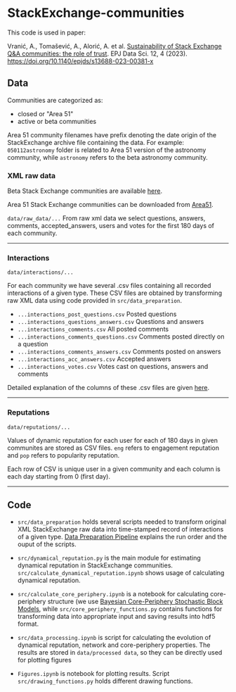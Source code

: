 # StackExchange-communities

This code is used in paper: 

Vranić, A., Tomašević, A., Alorić, A. et al. [Sustainability of Stack Exchange Q&A communities: the role of trust](https://epjdatascience.springeropen.com/articles/10.1140/epjds/s13688-023-00381-x). EPJ Data Sci. 12, 4 (2023). https://doi.org/10.1140/epjds/s13688-023-00381-x

## Data

Communities are categorized as:

-  closed or "Area 51" 
-  active or beta communities 

Area 51 community filenames have prefix denoting the date origin of the StackExchange archive file containing the data. For example: `050112astronomy` folder is related to Area 51 version of the astronomy community, while `astronomy` refers to the beta astronomy community.


### XML raw data
Beta Stack Exchange communities are available [here](https://archive.org/details/stackexchange).

Area 51 Stack Exchange communities can be downloaded from [Area51](https://area51.stackexchange.com/).

`data/raw_data/...`
From raw xml data we select questions, answers, comments, accepted_answers, users and votes for the first 180 days of each community. 

---

### Interactions

`data/interactions/...`

For each community we have several .csv files containing all recorded interactions of a given type. These CSV files are obtained by transforming raw XML data using code provided in `src/data_preparation`.

- `...interactions_post_questions.csv` Posted questions
- `...interactions_questions_answers.csv` Questions and answers
- `...interactions_comments.csv` All posted comments
- `...interactions_comments_questions.csv` Comments posted directly on a question
- `...interactions_comments_answers.csv` Comments posted on answers
- `...interactions_acc_answers.csv` Accepted answers
- `...interactions_votes.csv` Votes cast on questions, answers and comments

Detailed explanation of the columns of these .csv files are given [here](https://meta.stackexchange.com/questions/2677/database-schema-documentation-for-the-public-data-dump-and-sede).

---

### Reputations

`data/reputations/...`

Values of dynamic reputation for each user for each of 180 days in given communites are stored as CSV files. `eng` refers to engagement reputation and `pop` refers to popularity reputation.

Each row of CSV is unique user in a given community and each column is each day starting from 0 (first day).

---
## Code

- `src/data_preparation` holds several scripts needed to transform original XML StackExchange raw data into time-stamped record of interactions of a given type. [Data Preparation Pipeline](src/data_preparation/readme.md) explains the run order and the ouput of the scripts.

- `src/dynamical_reputation.py` is the main module for estimating dynamical reputation in StackExchange communities.
`src/calculate_dynamical_reputation.ipynb` shows usage of calculating dynamical reputation.

- `src/calculate_core_periphery.ipynb` is a notebook for calculating core-periphery structure (we use [Bayesian Core-Periphery Stochastic Block Models](https://github.com/ryanjgallagher/core_periphery_sbm), while `src/core_periphery_functions.py` contains  functions for transforming data into appropriate input and saving results into hdf5 format.

- `src/data_processing.ipynb` is script for calculating the evolution of dynamical reputation, network and core-periphery properties. The results are stored in `data/processed data`, so they can be directly used for plotting figures   
    
- `Figures.ipynb` is notebook for plotting results. Script `src/drawing_functions.py` holds different drawing functions.



